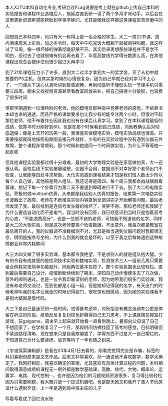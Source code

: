 本人XJTU本科自动化专业,考研立过FLag说要是考上就在github上传自己本科的实验报告和课程作业造福后人，拖延症直到研一读了两个多月才肯动手。以后会在这里更新资源希望能帮助到学弟学妹们，尤其是像我这样被这类课程苦苦折磨中的人

回想自己本科四年，也只有大一称得上是一名合格的学生。大二一周22节课，周内满课周末上实验，加之冬令时，每天中午吃完饭大概躺下就被闹钟叫醒，就这样过了12周，像一根坏掉的弹簧彻底舒展不开。其实后来再想那些课程并不是学不明白，但过去了也就很难有机会再去看了，毕竟高数线代学得分数那么高，在其他课程出现总会被绊住也很少回过头再学习

到了21年课程压力小了许多，直到大二过半才拿到大一的奖学金，买了从初中就想要的PS主机。但其实那时候的心情很复杂，因为自己早就已经对学习不上心了，一门课从下决心认真听讲到昏昏欲睡，再到彻底听不懂低头玩一节课手机只需要三四周。期末又找视频资源甚至看教室回放来补，把自己搞得十分狼狈，也浪费了很多时间

但那学期遇到一位很特别的老师，他的模电有那种高中竞赛老师的感觉，不依靠书本却也讲的通透，而且严格的课堂要求也让我少有的能专注两个小时。但很对不起那位老师，他不布置作业因此我也没有在课后认真学习，拿到了在本科课程最低的成绩，依靠平时分刚好到60。也是在那个时候看到自己成绩，向助教确认后对彻底退缩；像是上天开的玩笑一般，我很喜欢做模电实验，模电实验成绩也很高。只需要按部就班地按照电路图去接元件就好，少有的在实验过程中没有遇到仪器元件故障，整个课程非常顺利。那个时候和她是同一个时间做实验，为什么不等等她一起走呢

但其他课程实验我都过得十分艰难，最初的大学物理实验是在家里做仿真，大一还很认真。返校后线下实验屡屡碰壁，仪器不会用，数据测不对幸好那个老师出门不检查，让我能够四处寻求帮助。大化实验直到课程结束才知是我们班人数太少所以每个人自己做，其他班是两人组队，我还记得是周四，每个周三我都会战战兢兢看慕课，想记下每一个步骤只为第二天不要遇到障碍进行不下去。到了大二的电路实验，积极的做multisim仿真，从来都是我给别人仿真的报告，结果第一次电路实验示波器出了故障，老师在不断推进实验内容直到全部讲完才开始解答问题。最后老师发现了我，最后找到是连信号发生器的线坏了，哭笑不得。那位老师还和我聊了为什么要选自动化而不是电气，我当时没有回答，我已经意识到当时只是抱着高考的心态，“不能浪费高分”，也是一位很不错的老师，可惜我不知道他的名字。同样是大二的大物实验，但是这次老师要挨个检查数据，不出意外，我每次都是教室在最后离开的人，我的仪器调不准数据测不对，尤其是每当遇到仪器问题时我都很无奈，明明是按序号坐的，为什么到我的就会是坏的，以至于我之后每每遇到这种故障都会非常内耗郁闷

大三大四又做了很多实验课，基本都令我绝望，不是求别人的就是组队抱大腿。少有的令我有成就感的是检测技术实验和数电实验，检测技术三人一组前几周只需要组合例程实现简单功能就行，同组两位基本包揽了，整个实验氛围也比较轻松。直到最后需要自己设计，疫情断断续续到了期末，深知自己动作慢便多去了几次做，意外的顺利通过。也是一位令我印象深刻的老师，因为她带我们很多门实验课，我没有和老师交流过，签到也都是小组一起，但是她却记得我的名字，有天出门的时候老师叫我的名字让我走的时候记得锁门，很吃惊也很感动，因为她的实验课我不是抱大腿就是借代码。

大三下是自己最迷茫的一段时间，觉得备考还早，对秋招没有概念选调考公更是停留在听过的阶段。疫情反反复复封校也折腾得自己无力思考，不上课就窝在寝室打游戏，玩galgame，周末早上起来就开始看一直看到晚上。暑假向父母说了自己不想回家了，在学校复习了一个月，那段时间仿佛找回了高考的感觉，目标明确但不紧迫路径清晰，现在想来只是自我欺骗罢了，学得东西不过是大一自己嚼烂的，不知道自己为什么要读研，惩罚等待了一年也随之到来。

《宇宙探索编辑部》是我在23年4月1日去看的，刚看完觉得完全是诈骗，标签的科幻喜剧但原来是文艺作品。后来又非常喜欢，孙一通说他不喜欢数学，数学太确定了。我刚好相反，我喜欢确定的答案，尤其喜欢有具体计算过程的问题，本科期间取得满意成绩的课程无一例外都是数学基础课，高数、线代、大物、概率论、运筹学、电路、现代控制···，也许是因为他们的习题视频资源很多，复习得比较轻松因为只需要刷题，我大概只是一个应试机器吧。也是那天她又和我开了愚人节玩笑说什么遇到歹徒，上一年是遇到高中班主任的儿子

写着写着成了回忆流水账
